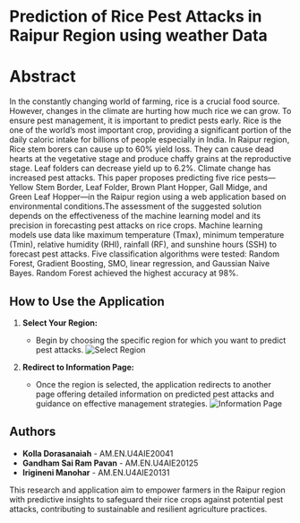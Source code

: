 # Prediction of Rice Pest Attacks in Raipur Region using weather Data

# Abstract
In the constantly changing world of farming, rice
is a crucial food source. However, changes in the climate are
hurting how much rice we can grow. To ensure pest management,
it is important to predict pests early. Rice is the one of the
world’s most important crop, providing a significant portion of
the daily caloric intake for billions of people especially in India.
In Raipur region, Rice stem borers can cause up to 60% yield
loss. They can cause dead hearts at the vegetative stage and
produce chaffy grains at the reproductive stage. Leaf folders can
decrease yield up to 6.2%. Climate change has increased pest
attacks. This paper proposes predicting five rice pests—Yellow
Stem Border, Leaf Folder, Brown Plant Hopper, Gall Midge,
and Green Leaf Hopper—in the Raipur region using a web
application based on environmental conditions.The assessment
of the suggested solution depends on the effectiveness of the
machine learning model and its precision in forecasting pest
attacks on rice crops. Machine learning models use data like
maximum temperature (Tmax), minimum temperature (Tmin),
relative humidity (RHI), rainfall (RF), and sunshine hours (SSH)
to forecast pest attacks. Five classification algorithms were tested:
Random Forest, Gradient Boosting, SMO, linear regression, and
Gaussian Naive Bayes. Random Forest achieved the highest
accuracy at 98%.
## How to Use the Application

1. **Select Your Region:**
   - Begin by choosing the specific region for which you want to predict pest attacks.
   ![Select Region](https://github.com/dorakolla/Pest_Attack_Prediction_using_weather_data/assets/73239478/c3c86b54-2b83-450f-a82a-0ba528fbf830)

2. **Redirect to Information Page:**
   - Once the region is selected, the application redirects to another page offering detailed information on predicted pest attacks and guidance on effective management strategies.
   ![Information Page](https://github.com/dorakolla/Pest_Attack_Prediction_using_weather_data/assets/73239478/a925c424-f13f-4f09-bd72-44b7b12bd5e5)

## Authors

- **Kolla Dorasanaiah** - AM.EN.U4AIE20041
- **Gandham Sai Ram Pavan** - AM.EN.U4AIE20125
- **Irigineni Manohar** - AM.EN.U4AIE20131

This research and application aim to empower farmers in the Raipur region with predictive insights to safeguard their rice crops against potential pest attacks, contributing to sustainable and resilient agriculture practices.
